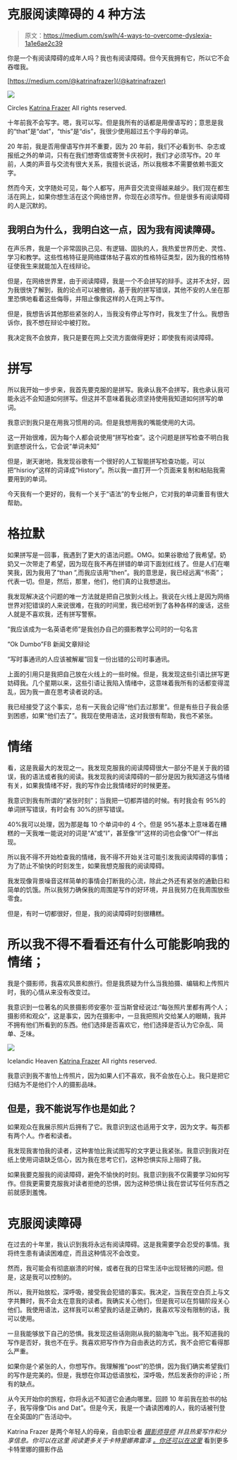 # 克服阅读障碍的 4 种方法

> 原文：<https://medium.com/swlh/4-ways-to-overcome-dyslexia-1a1e6ae2c39>

你是一个有阅读障碍的成年人吗？我也有阅读障碍。但今天我拥有它，所以它不会吞噬我。

[https://medium.com/@katrinafrazer](/@katrinafrazer)

![](img/a8be764530d8a53fb892d42d66853a1e.png)

Circles [Katrina Frazer](https://medium.com/u/d1045601871d?source=post_page-----1a1e6ae2c39--------------------------------) All rights reserved.

十年前我不会写字。嗯，我可以写。但是我所有的话都是用俚语写的；意思是我的“that”是“dat”，“this”是“dis”，我很少使用超过五个字母的单词。

20 年前，我是否用俚语写作并不重要，因为 20 年前，我们不必看到书、杂志或报纸之外的单词，只有在我们想寄信或寄贺卡庆祝时，我们才必须写作。20 年前，人类的声音与交流有很大关系，我擅长说话，所以我根本不需要依赖书面文字。

然而今天，文字随处可见，每个人都写，用声音交流变得越来越少。我们现在都生活在网上，如果你想生活在这个网络世界，你现在必须写作。但是很多有阅读障碍的人是沉默的。

## 我明白为什么，我明白这一点，因为我有阅读障碍。

在声乐界，我是一个非常固执己见、有逻辑、固执的人，我热爱世界历史、灵性、学习和教学。这些性格特征是网络媒体帖子喜欢的性格特征类型，因为我的性格特征使我生来就能加入在线辩论。

但是，在网络世界里，由于阅读障碍，我是一个不会拼写的辩手。这并不太好，因为我很快了解到，我的论点可以被撤销，基于我的拼写错误，其他不安的人坐在那里恐惧地看着这些侮辱，并阻止像我这样的人在网上写作。

但是，我想告诉其他那些紧张的人，当我没有停止写作时，我发生了什么。我想告诉你，我不想在辩论中被打败。

我决定我不会放弃，我只是要在网上交流方面做得更好；即使我有阅读障碍。

# 拼写

所以我开始一步步来，我首先要克服的是拼写。我承认我不会拼写，我也承认我可能永远不会知道如何拼写。但这并不意味着我必须坚持使用我知道如何拼写的单词。

我意识到我只是在用我习惯用的词。但是我想用我的嘴能使用的大词。

这一开始很难，因为每个人都会说使用“拼写检查”。这个问题是拼写检查不明白我到底想说什么，它会说“单词未知”

但是，谢天谢地，我发现谷歌有一个很好的人工智能拼写检查功能，可以把“hisrioy”这样的词译成“History”。所以我一直打开一个页面来复制和粘贴我需要用到的单词。

今天我有一个更好的，我有一个关于“语法”的专业帐户，它对我的单词重音有很大帮助。

# 格拉默

如果拼写是一回事，我遇到了更大的语法问题。OMG。如果谷歌给了我希望。奶奶又一次带走了希望，因为现在我不再在拼错的单词下面划红线了。但是人们在嘲笑我，因为我用了“than ”,而我应该用“then”。我的意思是，我已经远离“书斋”；代表一切。但是，然后，那里，他们，他们真的让我想退出。

我发现解决这个问题的唯一方法就是把自己放到火线上。我说在火线上是因为网络世界对犯错误的人来说很难，在我的时间里，我已经听到了各种各样的废话，这些人就是不喜欢我，还有拼写警察。

“我应该成为一名英语老师”是我创办自己的摄影教学公司时的一句名言

“Ok Dumbo”FB 新闻文章辩论

“写时事通讯的人应该被解雇”回复一份出错的公司时事通讯。

上面的引用只是我把自己放在火线上的一些时候。但是，我发现这些引语比拼写更妨碍我。几个星期以来，这些引语让我陷入情绪中，这意味着我所有的话都变得混乱，因为我一直在思考读者说的话。

我已经接受了这个事实，总有一天我会记得“他们去过那里”。但是有些日子我会感到困惑，如果“他们去了”。我现在使用语法，这对我很有帮助，我也不紧张。

# 情绪

看，这是我最大的发现之一。我发现克服我的阅读障碍很大一部分不是关于我的错误，我的语法或者我的阅读。我发现我的阅读障碍的一部分是因为我知道这与情绪有关，如果我情绪不好，我的写作会比我情绪好的时候更差。

我意识到我有所谓的“紧张时刻”；当我把一切都弄错的时候。有时我会有 95%的单词拼写错误，有时会有 30%的拼写错误。

40%我可以处理，因为那是每 10 个单词中的 4 个。但是 95%基本上意味着在糟糕的一天我唯一能说对的词是“A”或“I”，甚至像“If”这样的词也会像“Of”一样出现。

所以我不得不开始检查我的情绪，我不得不开始关注可能引发我阅读障碍的事情；为了防止不愉快的时刻发生，如果我想克服我的阅读障碍。

我发现像背景噪音这样简单的事情会打断我的心流，除此之外还有紧张的通勤日和简单的饥饿。所以我努力确保我的周围是写作的好环境，并且我努力在我周围放些零食。

但是，有时一切都很好，但是，我的阅读障碍时刻很糟糕。

# 所以我不得不看看还有什么可能影响我的情绪；

我是个摄影师，我喜欢风景和旅行。但是我质疑为什么当我拍摄、编辑和上传照片时，我的心情从来没有改变过。

我意识到一位著名的风景摄影师安塞尔·亚当斯曾经说过:“每张照片里都有两个人；摄影师和观众”，这是事实，因为在摄影中，一旦我把照片交给某人的眼睛，我并不拥有他们所看到的东西。他们选择是否喜欢它，他们选择是否认为它杂乱、简单、乏味。

![](img/106bacdb22b0dd5548e054c0dc14e453.png)

Icelandic Heaven [Katrina Frazer](https://medium.com/u/d1045601871d?source=post_page-----1a1e6ae2c39--------------------------------) All rights reserved.

我意识到我不害怕上传照片，因为如果人们不喜欢，我不会放在心上。我只是把它归结为不是他们个人的摄影品味。

## 但是，我不能说写作也是如此？

如果观众在我展示照片后拥有了它。我意识到这也适用于文字，因为文字。每页都有两个人。作者和读者。

我发现我害怕我的读者，这种害怕比我试图写的文字更让我紧张。我意识到我对在纸上使用词语缺乏信心，因为我在思考它们，这种恐惧实际上阻碍了我。

如果我要克服我的阅读障碍，避免不愉快的时刻。我意识到我不仅需要学习如何写作。但我更需要克服我对读者拒绝的恐惧，因为这种恐惧让我在尝试写任何东西之前就感到羞愧。

# 克服阅读障碍

在过去的十年里，我认识到我将永远有阅读障碍。这是我需要学会忍受的事情。我将终生患有诵读困难症，而且这种情况不会改变。

然而，我可能会有彻底崩溃的时候，或者在我的日常生活中出现轻微的问题。但是，这是我可以控制的。

所以，我开始放松，深呼吸，接受我会犯错的事实。我决定，当我在空白页上与文字共舞时，我不会太在意我的读者。我确实关心他们，但是我可以在剪辑阶段关心他们。我使用语法，这样我可以希望我的话是正确的，我喜欢写没有限制的话，我可以使用。

一旦我能够放下自己的恐惧。我发现这些话刚刚从我的脑海中飞出。我不知道我的写作是否好，我也不在乎。我喜欢把写作作为自由表达的方式，我不会把它看得那么严重。

如果你是个紧张的人，你想写作。我理解推“post”的恐惧，因为我们确实希望我们的写作是完美的。但是，我想在你耳边低语放松，深呼吸，然后发表你的评论；所有的缺点。

从今天开始你的旅程，你将永远不知道它会通向哪里。回顾 10 年前我在脸书的帖子，我写得像“Dis and Dat”。但是今天，我是一个诵读困难的人，我的话被刊登在全英国的广告活动中。

Katrina Frazer 是两个年轻人的母亲，自由职业者 [*摄影师导师*](https://www.photographytoursatnight.com/) *并且热爱写作和分享信息。你可以在这里* *阅读更多关于卡特里娜弗雷泽* [*。你还可以在这里*](https://www.katrinafrazer.com/) 看到更多卡特里娜的摄影作品[](https://gurushots.com/KatrinaFrazer)
